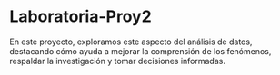 # Laboratoria-Proy2
 En este proyecto, exploramos este aspecto del análisis de datos, destacando cómo ayuda a mejorar la comprensión de los fenómenos, respaldar la investigación y tomar decisiones informadas.
